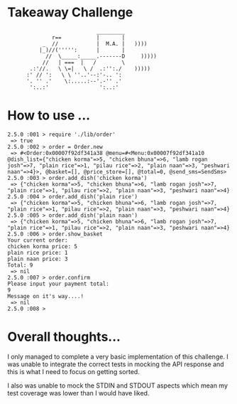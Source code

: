 Takeaway Challenge
==================
```
                            _________
              r==           |       |
           _  //            |  M.A. |   ))))
          |_)//(''''':      |       |
            //  \_____:_____.-------D     )))))
           //   | ===  |   /        \
       .:'//.   \ \=|   \ /  .:'':./    )))))
      :' // ':   \ \ ''..'--:'-.. ':
      '. '' .'    \:.....:--'.-'' .'
       ':..:'                ':..:'

 ```
 # How to use ...
 ```
 2.5.0 :001 > require './lib/order'
  => true
 2.5.0 :002 > order = Order.new
  => #<Order:0x00007f92df341a38 @menu=#<Menu:0x00007f92df341a10 @dish_list={"chicken korma"=>5, "chicken bhuna"=>6, "lamb rogan josh"=>7, "plain rice"=>1, "pilau rice"=>2, "plain naan"=>3, "peshwari naan"=>4}>, @basket=[], @price_store=[], @total=0, @send_sms=SendSms>
 2.5.0 :003 > order.add_dish('chicken korma')
  => {"chicken korma"=>5, "chicken bhuna"=>6, "lamb rogan josh"=>7, "plain rice"=>1, "pilau rice"=>2, "plain naan"=>3, "peshwari naan"=>4}
 2.5.0 :004 > order.add_dish('plain rice')
  => {"chicken korma"=>5, "chicken bhuna"=>6, "lamb rogan josh"=>7, "plain rice"=>1, "pilau rice"=>2, "plain naan"=>3, "peshwari naan"=>4}
 2.5.0 :005 > order.add_dish('plain naan')
  => {"chicken korma"=>5, "chicken bhuna"=>6, "lamb rogan josh"=>7, "plain rice"=>1, "pilau rice"=>2, "plain naan"=>3, "peshwari naan"=>4}
 2.5.0 :006 > order.show_basket
 Your current order:
 chicken korma price: 5
 plain rice price: 1
 plain naan price: 3
 Total: 9
  => nil
 2.5.0 :007 > order.confirm
 Please input your payment total:
 9
Message on it's way....!
  => nil
 2.5.0 :008 >
 ```

# Overall thoughts...

I only managed to complete a very basic implementation of this challenge. I was unable to integrate the correct tests in mocking the API response and this is what I need to focus on getting sorted.

I also was unable to mock the STDIN and STDOUT aspects which mean my test coverage was lower than I would have liked.
